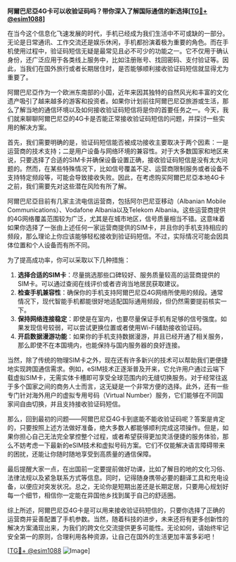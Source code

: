 **阿爾巴尼亞4G卡可以收验证码吗？带你深入了解国际通信的新选择[[TG💪+ @esim1088](https://t.me/s/esim1088)]**

在当今这个信息化飞速发展的时代，手机已经成为我们生活中不可或缺的一部分。无论是日常通讯、工作交流还是娱乐休闲，手机都扮演着极为重要的角色。而在手机使用过程中，验证码短信无疑是最常见且必不可少的功能之一。它不仅用于确认身份，还广泛应用于各类线上服务中，比如注册账号、找回密码、支付验证等。因此，当我们在国外旅行或者长期居住时，是否能够顺利接收验证码短信就显得尤为重要了。

阿爾巴尼亞作为一个欧洲东南部的小国，近年来因其独特的自然风光和丰富的文化遗产吸引了越来越多的游客和投资者。如果你计划前往阿爾巴尼亞旅游或生活，那么了解当地的通信环境以及如何接收验证码短信将是你的首要任务之一。今天，我们就来聊聊阿爾巴尼亞的4G卡是否能正常接收验证码短信的问题，并探讨一些实用的解决方案。

首先，我们需要明确的是，验证码短信能否被成功接收主要取决于两个因素：一是运营商的技术支持；二是用户设备与网络环境的兼容性。对于大多数国家和地区来说，只要选择了合适的SIM卡并确保设备设置正确，接收验证码短信是没有太大问题的。然而，在某些特殊情况下，比如信号覆盖不足、运营商限制服务或者设备不支持特定频段等，可能会导致接收失败。因此，在考虑购买阿爾巴尼亞本地4G卡之前，我们需要先对这些潜在风险有所了解。

阿爾巴尼亞目前有几家主流电信运营商，包括阿尔巴尼亚移动（Albanian Mobile Communications）、Vodafone Albania以及Telekom Albania。这些运营商提供的4G网络覆盖范围较为广泛，尤其是在城市地区，信号质量相当不错。这意味着如果你选择了一张由上述任何一家运营商提供的SIM卡，并且你的手机支持相应的频段，那么理论上你应该能够轻松接收到验证码短信。不过，实际情况可能会因具体位置和个人设备而有所不同。

为了提高成功率，你可以采取以下几种措施：

1. **选择合适的SIM卡**：尽量挑选那些口碑较好、服务质量较高的运营商提供的SIM卡。可以通过查阅在线评价或者咨询当地居民获取建议。
2. **检查手机兼容性**：确保你的手机支持阿爾巴尼亞4G网络所使用的频段。通常情况下，现代智能手机都能很好地适配国际通用频段，但仍然需要提前核实一下。
3. **保持网络连接稳定**：即使是在室内，也要尽量保证手机有足够的信号强度。如果发现信号较弱，可以尝试更换位置或者使用Wi-Fi辅助接收验证码。
4. **开启数据漫游功能**：如果你的手机支持数据漫游，并且已经开通了相关服务，那么即使不在本国境内，也能保持与国内服务器的良好连接。

当然，除了传统的物理SIM卡之外，现在还有许多新兴的技术可以帮助我们更便捷地实现跨国通信需求。例如，eSIM技术正逐渐普及开来，它允许用户通过云端下载虚拟SIM卡，无需实体卡槽即可享受全球范围内的无缝切换服务。对于经常往返于多个国家之间的商务人士而言，这无疑是一个非常方便的选择。此外，还有一些专门针对海外用户的虚拟专用号码（Virtual Number）服务，它们能够在不同国家间自由切换，并且支持接收验证码短信。

那么，回到最初的问题——阿爾巴尼亞4G卡到底能不能收验证码呢？答案是肯定的，只要按照上述方法做好准备，绝大多数人都能够顺利完成这项操作。但是，如果你担心自己无法完全掌控整个过程，或者希望获得更加灵活便捷的服务体验，那么不妨考虑一下最新的eSIM技术和虚拟号码方案。它们不仅能解决语言障碍带来的困扰，还能让你随时随地享受到高质量的通信保障。

最后提醒大家一点，在出国前一定要提前做好功课，比如了解目的地的文化习俗、法律法规以及紧急联系方式等信息。同时，记得随身携带必要的翻译工具和充电设备，以便应对突发状况。总之，无论你是短期出差还是长期定居，只要用心规划好每一个细节，相信你一定能在异国他乡找到属于自己的舒适圈。

综上所述，阿爾巴尼亞4G卡是可以用来接收验证码短信的，只要你选择了正确的运营商并妥善配置了手机参数。当然，随着科技的进步，未来还将有更多创新性的解决方案涌现出来，为我们的跨文化交流提供更多可能性。无论如何，请始终牢记安全第一的原则，合理利用各种资源，让自己在国外的生活更加丰富多彩吧！

[[TG💪+ @esim1088](https://t.me/s/esim1088) ![Image](https://i.postimg.cc/4NQfJmqS/Snipaste-2025-05-13-00-14-12.png)]